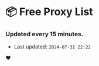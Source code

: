 # :package: Free Proxy List
### Updated every 15 minutes.

- Last updated: `2024-07-31 22:22`

:heart:
